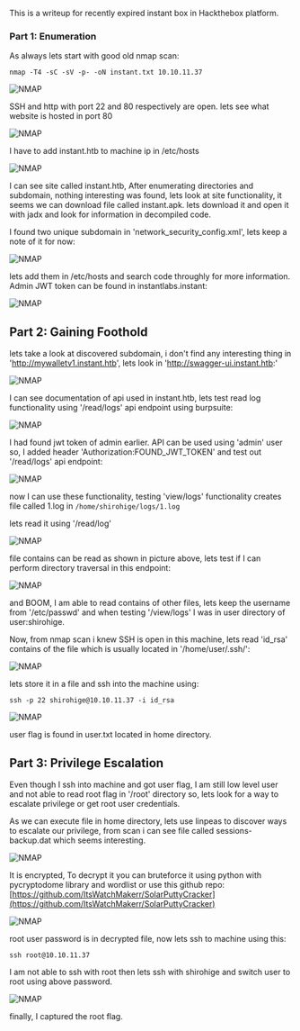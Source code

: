 This is a writeup for recently expired instant box in Hackthebox platform.

### Part 1: Enumeration

As always lets start with good old nmap scan:

```
nmap -T4 -sC -sV -p- -oN instant.txt 10.10.11.37
```

![NMAP](/static/writeups/instant/1.png)

SSH and http with port 22 and 80 respectively are open.
lets see what website is hosted in port 80

![NMAP](/static/writeups/instant/2.png)

I have to add instant.htb to machine ip in /etc/hosts

![NMAP](/static/writeups/instant/3.png)

I can see site called instant.htb, After enumerating directories and subdomain, nothing interesting was found, lets look at site functionality, it seems we can download file called instant.apk. lets download it and open it with jadx and look for information in decompiled code.

I found two unique subdomain in 'network_security_config.xml', lets keep a note of it for now:

![NMAP](/static/writeups/instant/4.png)

lets add them in /etc/hosts and search code throughly for more information.
Admin JWT token can be found in instantlabs.instant:

![NMAP](/static/writeups/instant/5.png)

## Part 2: Gaining Foothold

lets take a look at discovered subdomain, i don't find any interesting thing in 'http://mywalletv1.instant.htb', lets look in 'http://swagger-ui.instant.htb:'

![NMAP](/static/writeups/instant/6.png)

I can see documentation of api used in instant.htb, lets test read log functionality using '/read/logs' api endpoint using burpsuite:

![NMAP](/static/writeups/instant/7.png)

I had found jwt token of admin earlier. API can be used using 'admin' user so, I added header 'Authorization:FOUND_JWT_TOKEN' and test out '/read/logs' api endpoint:

![NMAP](/static/writeups/instant/8.png)

now I can use these functionality, testing 'view/logs' functionality creates file called 1.log in `/home/shirohige/logs/1.log`

lets read it using '/read/log'

![NMAP](/static/writeups/instant/9.png)

file contains can be read as shown in picture above, lets test if I can perform directory traversal in this endpoint:

![NMAP](/static/writeups/instant/10.png)

and BOOM, I am able to read contains of other files, lets keep the username from '/etc/passwd' and when testing '/view/logs' I was in user directory of user:shirohige.

Now, from nmap scan i knew SSH is open in this machine, lets read 'id_rsa' contains of the file which is usually located in '/home/user/.ssh/':

![NMAP](/static/writeups/instant/11.png)

lets store it in a file and ssh into the machine using:

```
ssh -p 22 shirohige@10.10.11.37 -i id_rsa
```

![NMAP](/static/writeups/instant/12.png)

user flag is found in user.txt located in home directory.

## Part 3: Privilege Escalation

Even though I ssh into machine and got user flag, I am still low level user and not able to read root flag in '/root' directory so, lets look for a way to escalate privilege or get root user credentials.

As we can execute file in home directory, lets use linpeas to discover ways to escalate our privilege, from scan i can see file called sessions-backup.dat which seems interesting.

![NMAP](/static/writeups/instant/13.png)

It is encrypted, To decrypt it you can bruteforce it using python with pycryptodome library and wordlist or use this github repo:
[https://github.com/ItsWatchMakerr/SolarPuttyCracker](https://github.com/ItsWatchMakerr/SolarPuttyCracker)

![NMAP](/static/writeups/instant/14.png)

root user password is in decrypted file, now lets ssh to machine using this:

```
ssh root@10.10.11.37
```

I am not able to ssh with root then lets ssh with shirohige and switch user to root using above password.

![NMAP](/static/writeups/instant/15.png)

finally, I captured the root flag.
